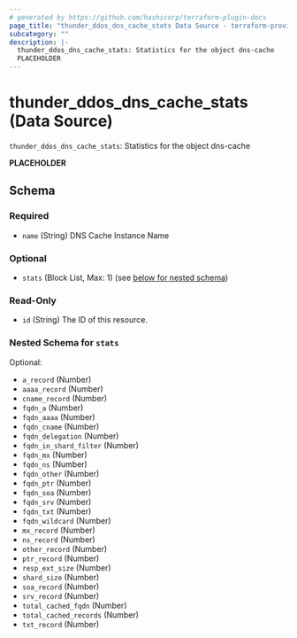 ```yaml
---
# generated by https://github.com/hashicorp/terraform-plugin-docs
page_title: "thunder_ddos_dns_cache_stats Data Source - terraform-provider-thunder"
subcategory: ""
description: |-
  thunder_ddos_dns_cache_stats: Statistics for the object dns-cache
  PLACEHOLDER
---
```


# thunder_ddos_dns_cache_stats (Data Source)

`thunder_ddos_dns_cache_stats`: Statistics for the object dns-cache

__PLACEHOLDER__



<!-- schema generated by tfplugindocs -->
## Schema

### Required

- `name` (String) DNS Cache Instance Name

### Optional

- `stats` (Block List, Max: 1) (see [below for nested schema](#nestedblock--stats))

### Read-Only

- `id` (String) The ID of this resource.

<a id="nestedblock--stats"></a>
### Nested Schema for `stats`

Optional:

- `a_record` (Number)
- `aaaa_record` (Number)
- `cname_record` (Number)
- `fqdn_a` (Number)
- `fqdn_aaaa` (Number)
- `fqdn_cname` (Number)
- `fqdn_delegation` (Number)
- `fqdn_in_shard_filter` (Number)
- `fqdn_mx` (Number)
- `fqdn_ns` (Number)
- `fqdn_other` (Number)
- `fqdn_ptr` (Number)
- `fqdn_soa` (Number)
- `fqdn_srv` (Number)
- `fqdn_txt` (Number)
- `fqdn_wildcard` (Number)
- `mx_record` (Number)
- `ns_record` (Number)
- `other_record` (Number)
- `ptr_record` (Number)
- `resp_ext_size` (Number)
- `shard_size` (Number)
- `soa_record` (Number)
- `srv_record` (Number)
- `total_cached_fqdn` (Number)
- `total_cached_records` (Number)
- `txt_record` (Number)



